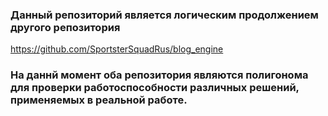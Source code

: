 ### Данный репозиторий является логическим продолжением другого репозитория   
https://github.com/SportsterSquadRus/blog_engine   
### На даннй момент оба репозитория являются полигонома для проверки работоспособности различных решений, применяемых в реальной работе.
